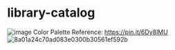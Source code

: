 # library-catalog

![image](https://github.com/graffec/library-catalog/assets/91170697/8d8ff489-85b8-4726-bbbc-8b110c9ea543)
Color Palette Reference: https://pin.it/6Dy8lMU
![8a01a24c70ad083e0300b30561ef592b](https://github.com/graffec/library-catalog/assets/91170697/dfa87614-8130-4580-9530-bff6d575e8b9)


